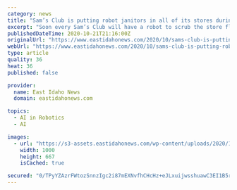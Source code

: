 ```yaml
---
category: news
title: "Sam’s Club is putting robot janitors in all of its stores during the pandemic"
excerpt: "Soon every Sam’s Club will have a robot to scrub the store floors. In partnership with Brain Corp, an artificial intelligence company, the membership-only warehouse chain will distribute 372 new autonomous floor scrubbers to its stores this fall."
publishedDateTime: 2020-10-21T21:16:00Z
originalUrl: "https://www.eastidahonews.com/2020/10/sams-club-is-putting-robot-janitors-in-all-of-its-stores-during-the-pandemic/"
webUrl: "https://www.eastidahonews.com/2020/10/sams-club-is-putting-robot-janitors-in-all-of-its-stores-during-the-pandemic/"
type: article
quality: 36
heat: 36
published: false

provider:
  name: East Idaho News
  domain: eastidahonews.com

topics:
  - AI in Robotics
  - AI

images:
  - url: "https://s3-assets.eastidahonews.com/wp-content/uploads/2020/10/21091629/hypatia-h_9086536140cda916b5d2bb64d2a49325-h_892487046d1df45361aa910c85fa7543.jpg"
    width: 1000
    height: 667
    isCached: true

secured: "0/TPyYZAzrFWtozSnnzIgc2i87mEXNvfhCHcHz+eJLxuijwsshuawC3EI1B5rLgk50U9uHtihOxGfoMjXA19E3TNmkXWF1y38RqZ3G2y7ZlHwtv+8dufc3A24jESFYietaitr6kngZ4XOcia00sJw+S9mbLZnYqW5YY3HhqnHLeGLW+2eilumBOJNa2YUoihFtp07vUzXvUmQPHZ7T5MZy5/idBJ+EFNP1lBMto5OACL+Nz9QYCEzhTfrAuv57LlIuO4UWlJKDjUMV0zQNfa+Dlx5Xx0vU4OkvjigQkkAhAe4KqCOcpkkl2ARo7IRdV7cuD+zj6v6i6izgXw9j4FSm7tDViBxk3/UYzOV0woYkI=;BNFjdi/+U5za27sqsJCZvQ=="
---
```


